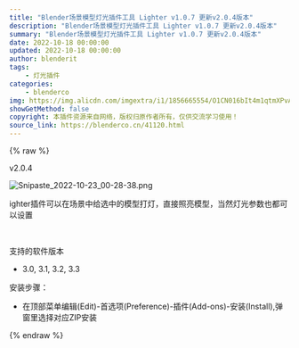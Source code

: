 ```yaml
---
title: "Blender场景模型灯光插件工具 Lighter v1.0.7 更新v2.0.4版本"
description: "Blender场景模型灯光插件工具 Lighter v1.0.7 更新v2.0.4版本"
summary: "Blender场景模型灯光插件工具 Lighter v1.0.7 更新v2.0.4版本"
date: 2022-10-18 00:00:00
updated: 2022-10-18 00:00:00
author: blenderit
tags: 
    - 灯光插件
categories:
    - blenderco
img: https://img.alicdn.com/imgextra/i1/1856665554/O1CN016bIt4m1qtmXPvACi4_!!1856665554.png
showGetMethod: false
copyright: 本插件资源来自网络，版权归原作者所有，仅供交流学习使用！
source_link: https://blenderco.cn/41120.html
---
```


{% raw %}
<div class="article-tips"><div><i class="icon icon-smile"></i> v2.0.4</div></div><p><img class="aligncenter" src="https://img.alicdn.com/imgextra/i1/1856665554/O1CN016bIt4m1qtmXPvACi4_!!1856665554.png" alt="Snipaste_2022-10-23_00-28-38.png"></p><p>ighter插件可以在场景中给选中的模型打灯，直接照亮模型，当然灯光参数也都可以设置</p><p> </p><p>支持的软件版本</p><ul>
<li>3.0, 3.1, 3.2, 3.3</li>
</ul><p>安装步骤：</p><ul>
<li>在顶部菜单编辑(Edit)-首选项(Preference)-插件(Add-ons)-安装(Install),弹窗里选择对应ZIP安装</li>
</ul>
<div style="display: none">blenderco</div>
{% endraw %}